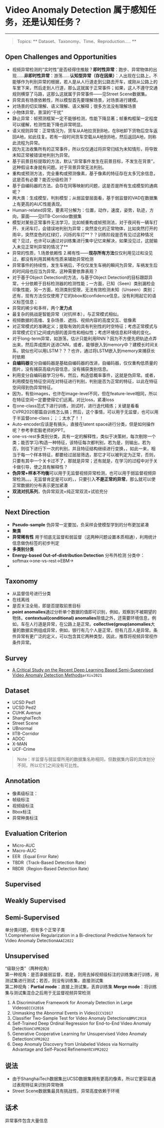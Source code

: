 # Video Anomaly Detection 属于感知任务，还是认知任务？
***
> Topics: ** Dataset、Taxonomy、Time、Reproduction..... **

## Open Challenges and Opportunities
* 视频异常检测的“实时性”是否经得住推敲？**即时性异常**：跑步、异常物体的出现……**非即时性异常**：游荡……**认知型异常（存在因果）**：人出现在公路上，不能够作为判别异常的根据，若人是从人行道走到公路去开车，或刚从公路上的车里下来，然后走到人行道，那么这就属于正常事件；如果，这人不遵守交通规则横穿了马路，这那么这就属于异常事件——见Street Scene数据集。
* 异常具有场景依赖性，所以模型首先要理解场景，对场景进行建模。
* 对场景的切实理解、语义理解、语义解释；很多方法没有理解场景
* 小物体异常，景深的“干扰”
* 静止异常：帧预测框架一定不能够检测，性能下降显著；帧重构框架一定程度可以缓解，检测性能下降也非常明显。
* 语义规则异常：正常情况为，货车从A地拉货到B地，在B地卸下货物后空车返回A地，如此往复。若有一段时间货车空载从A地到B地，然后返回A地，则称此流程为异常。
* 因为无法收集所有的正常事件，所以仅仅通过将异常归结为未知情形，将导致未知正常被错误地判别为异常。
* 基于前景目标提取的方法，默认“异常事件发生在前景目标，不发生在背景”，这种假设本身就有问题。对于背景异常无法判别。
* 重构或预测方法，完全重构或预测像素，基于像素的特征存在太多冗余信息，这是否有必要？能否分级检测？
* 基于自编码器的方法，会存在同等映射的问题，这是否是所有生成模型的通病呢？
* 两大类：生成模型，判别模型；从弱监督层面看，基于弱监督的VAD在数据集上有更高的AUC性能表现。
* Human-related异常，要素可分解为：位置，动作，速度，姿势，轨迹，方向，蒙面——见IITB-Corridor数据集
* 模型对某些正常事件无法学习，比如帧重构或帧预测法，对于夜间有一辆车打开、关闭车灯，会错误地判别为异常；突然变化的正常物体，比如突然打开的雨伞，突然变色的红绿灯，闪烁的车灯**？？训练阶段是否有见过这种情况呢？见过，也许可以通过对训练集进行集中记忆来解决，如果没见过，这就输入未见正常判异常的情况了**
* 异常的性质，1.场景依赖性 2.稀有性——**现存所有方法**仅仅利用见过和没见过，都没有利用其稀有性质来辅助异常检测
* 异常事件的持续性，发生车祸后，不仅仅发生车祸的瞬间为异常，车祸发生后的时间段也应当为异常。这种需要依靠表观？
* 对于基于Object Detection的方法，与基于Object Detection的目标跟踪异常，十分依赖于目标检测器的检测性能；一方面，已知（Seen）类别漏检会印象性能，另一方面，检测类别受限，无法有效检测未知（Unseen）类别；还有，现有方法仅仅使用了它的bbox和confidence信息，没有利用起它的语义标签信息；
* 异常的稀少和多样，两个**发力点**
* 最复杂的挑战是智能异常（对抗样本），与正常模式相似。
* 视频数据的高维、复杂场景、遮挡、视频内容的高度交互、低像素
* 对正常模式的准确定义；提取有效的具有判别性的时空特征；考虑正常模式与异常模式它们之间或内部的差异性和相似性；考虑环境信息和环境的变化。
* 对于long-term异常，如游荡，估计只能利用RNN？因为不方便先把轨迹点弄出来，然后弄成图片送进CNN，或者，能够嵌入到memory中？建模长时间关系，貌似也可以用LSTM？？？也许，通过将LSTM嵌入到memory来捕获长时依赖
* **自编码器**变分自编码器是基础自编码器的改进，自编码器，仅仅重构低质量的图片，没有捕获高级内容信息，没有捕获类别信息。
* 利用变分自编码器学习分布，然后，构造低概率事件，这就是伪异常。或者，利用模型在特征空间在对特征进行判别，判别是否为正常的特征，以此在特征空间得到伪异常特征。
* 因为，有些images，也许在image-level不同，但在feature-level相同，所以在特征空间一定要使得它们远离。对比loss，紧凑loss
* 在one-class范式下进行训练，测试时，进行迭代精炼；关键是看看CVPR2020那篇自训练怎么搞；然后，这个事情，可以用于无监督，也可以用于半监督one-class；；；太水了！！
* Auto-encoder应该是有搞头，直接在latent space进行分类，但是如何操作呢？参考李宏毅老师的PPT。
* one-vs-rest多类别分类，具有一定的解释性，类似于决策树，每次剔除一个类；能否学习/构造一种特征，该特征每次都判别，若为是，则输出，若为否，则往下进行下一次的判别，并且特征结构继续进行变换，，如此一来，相当于每一个样本特征，都要经过层层筛选，那它才可以被判定为正常，否则，只要有其中一个关卡过不了，那就是异常；还有就是，在学习的过程中对于关卡做引导，使之具有解释性？
* **伪异常+样本不均衡**可以用于无监督视频异常检测，也可以用于弱监督视频异常检测。。。无监督肯定是可以的，，只要引入**不是正常的异常**，那么就可以使正常数据的分布表示更加紧凑
* **双流对抗系列**，伪异常双流+纯正常双流+试验充分
* 

## Next Direction
* **Pseudo-sample** 伪异常一定要加，负采样会使模型学到的分布更加紧凑
* **聚类** 
* **异常稀有性** 用于彻底无监督和弱监督（这两种问题设置本质相通），利用统计信息做伪标签的初步判定
* **多类别分类** 
* **Energy-based Out-of-distribution Detection** 分布外检测 分类中：softmax->one-vs-rest->EBM->
* 

## Taxonomy
* 从监督信号进行分类
* 在线离线
* 是否关注全局，即是否提取前景目标 
* **point anomalies**通过分析单个数据的值即可识别，例如，观察到不被期望的物体。**contextual(conditional) anomalies**除值之外，还需要环境信息，例如，车在人行道是异常，在公路上是正常。**collective(group)anomalies**大量的数据实例组成异常，例如，银行有几个人是正常，但有几百人是异常。条件异常有更广泛的定义，可以包含其它两种类型，因此，推荐将视频异常视作条件异常。


## Survey
* [A Critical Study on the Recent Deep Learning Based Semi-Supervised Video Anomaly Detection Methods](./Survey/A%20Critical%20Study%20on%20the%20Recent%20Deep%20Learning%20Based%20Semi-Supervised%20Video%20Anomaly%20Detection%20Methods.pdf)`arXiv2021`



## Dataset
* UCSD Ped1
* UCSD Ped2
* CUHK Avenue
* ShanghaiTech
* Street Scene
* UBnormal
* IITB-Corridor
* ADOC
* X-MAN
* UCF-Crime
>Note：半监督与弱监督所用的数据集名称相同，但数据集内容的具体划分不同，所以它们之间没有可比性。

## Annotation
* 像素级标注：
* 帧级标注
* 视频级标注
* Bbox标注
* 异常种类标注

## Evaluation  Criterion
* Micro-AUC
* Macro-AUC
* EER（Equal Error Rate）
* TBDR（Track-Based Detection Rate）
* RBDR（Region-Based Detection Rate）

## Supervised



## Weakly Supervised


## Semi-Supervised
单分类问题，但有多个正常子类  
1.Comprehensive Regularization in a Bi-directional Predictive Network for Video Anomaly Detection`AAAI2022`

## Unsupervised
“级联分类”（两种视角）  
第一种视角：是否承接弱监督，若是，则用去掉视频级标注的训练集进行训练，用测试集进行测试；若否，则没有训练集，直接测试集  
第二种视角：**Partial mode**：直接上测试集，丢弃训练集 **Merge mode**：将训练集与测试集混合之后用于无监督视频异常检测
1. A Discriminative Framework for Anomaly Detection in Large Videos`ECCV2016`
2. Unmasking the Abnormal Events in Video`ICCV2017`
3. Classifier Two-Sample Test for Video Anomaly Detections`BMVC2018`
4. Self-Trained Deep Ordinal Regression for End-to-End Video Anomaly Detection`CVPR2020`
5. Generative Cooperative Learning for Unsupervised Video Anomaly Detection`CVPR2022`
6. Deep Anomaly Discovery from Unlabeled Videos via Normality Advantage and Self-Paced Refinement`CVPR2022`


## 说法
* 由于ShanghaiTech数据集比UCSD数据集拥有更高的像素，所以它更容易通过表观特征来识别异常物体
* Street Scene数据集最具有挑战性，异常高度依赖于环境




## 话术
异常事件包含大量信息


